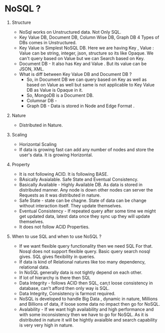 # NoSQL  ?

1) Structure 
	* NoSql works on Unstructured data. Not Only SQL.
	* Key Value DB, Document DB, Column Wise DB, Graph DB 4 Types of DBs comes in Unstructured. 
	* Key Value is Simplest NoSQL DB. Here we are having Key , Value : Value can be string, integer, json, structure so its like Opaque. We can't query based on Value but we can Search based on Key. 
	* Document DB - It also has Key and Value . But its value can be JSON, XML.
	* What is diff between Key Value DB and Document DB ? 
		* So, in Document DB we can query based on Key as well as based on Value as well but same is not applicable to Key Value DB as Value is Opaque in it. 
		* So, MongoDB is a Document DB. 
		* Columnar DB - 
		* Graph DB - Data is stored in Node and Edge Format . 
		

2) Nature 

	* Distributed in Nature.

3) Scaling 

	* Horizontal Scaling
	* If data is growing fast can add any number of nodes and store the user's data. It is growing Horizontal.

4) Property 

	* It is not following ACID. It is following BASE. 
	* BAsically Avaialable. Safe State and Eventual Consistency. 
	* Basically Available - Highly Available DB. As data is stored in distributed manner. Any node is down other nodes can server the Requests as it was distributed in nature.
	* Safe State - state can be chagne. State of data can be change without interaction itself. They update themselves.
	* Eventual Consistency - If repeated query after some time we might get updated data, latest data once they sync up they will update themselves. 
	* It does not follow ACID Properties. 



5) When to use SQL and when to use NoSQL ? 

	* If we want flexible query functionality then we need SQL For that. Nosql does not support flexible query. Basic query search nosql gives. SQL gives flexibility in queries. 
	* If data is kind of Relational natures like too many dependency, relational data. 
	* In NoSQL generally data is not tightly depend on each other. 
	* If lot of hierarchy is there then SQL
	* Data Integrity - follows ACID then SQL, can;t loose consistency in database, can't afford then only way is SQL. 
	* Data Integrity, Consistency is farmost required.
	* NoSQL is developed to handle Big Data , dynamic in nature, Millions and Billions of data, if loose some data no impact then go for NoSQL. 
	* Avalability - If we want high availability and high performance and with some inconsistency then we have to go for NoSQL. As it is distributed in nature it will be hightly avaialble and search capability is very very high in nature.
	 
